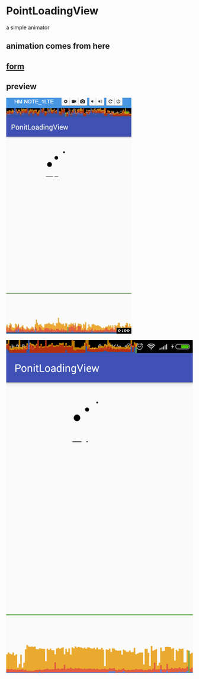 # PointLoadingView
a simple animator

## animation comes from here

## [form](https://material.uplabs.com/posts/loading-animation-dots)

## preview
![preview](https://github.com/CSnowStack/PointLoadingView/blob/master/imgs/c.gif)


![preview1](https://github.com/CSnowStack/PointLoadingView/blob/master/imgs/c1.png)
